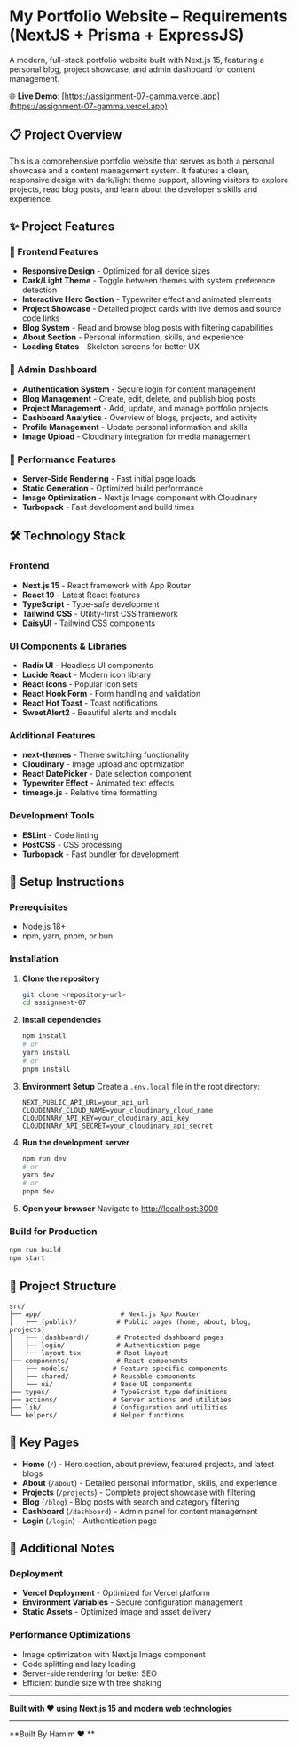 # My Portfolio Website – Requirements (NextJS + Prisma + ExpressJS)

A modern, full-stack portfolio website built with Next.js 15, featuring a personal blog, project showcase, and admin dashboard for content management.

🌐 **Live Demo**: [https://assignment-07-gamma.vercel.app](https://assignment-07-gamma.vercel.app)

## 📋 Project Overview

This is a comprehensive portfolio website that serves as both a personal showcase and a content management system. It features a clean, responsive design with dark/light theme support, allowing visitors to explore projects, read blog posts, and learn about the developer's skills and experience.

## ✨ Project Features

### 🎨 Frontend Features
- **Responsive Design** - Optimized for all device sizes
- **Dark/Light Theme** - Toggle between themes with system preference detection
- **Interactive Hero Section** - Typewriter effect and animated elements
- **Project Showcase** - Detailed project cards with live demos and source code links
- **Blog System** - Read and browse blog posts with filtering capabilities
- **About Section** - Personal information, skills, and experience
- **Loading States** - Skeleton screens for better UX

### 🔐 Admin Dashboard
- **Authentication System** - Secure login for content management
- **Blog Management** - Create, edit, delete, and publish blog posts
- **Project Management** - Add, update, and manage portfolio projects
- **Dashboard Analytics** - Overview of blogs, projects, and activity
- **Profile Management** - Update personal information and skills
- **Image Upload** - Cloudinary integration for media management

### 🚀 Performance Features
- **Server-Side Rendering** - Fast initial page loads
- **Static Generation** - Optimized build performance
- **Image Optimization** - Next.js Image component with Cloudinary
- **Turbopack** - Fast development and build times

## 🛠️ Technology Stack

### Frontend
- **Next.js 15** - React framework with App Router
- **React 19** - Latest React features
- **TypeScript** - Type-safe development
- **Tailwind CSS** - Utility-first CSS framework
- **DaisyUI** - Tailwind CSS components

### UI Components & Libraries
- **Radix UI** - Headless UI components
- **Lucide React** - Modern icon library
- **React Icons** - Popular icon sets
- **React Hook Form** - Form handling and validation
- **React Hot Toast** - Toast notifications
- **SweetAlert2** - Beautiful alerts and modals

### Additional Features
- **next-themes** - Theme switching functionality
- **Cloudinary** - Image upload and optimization
- **React DatePicker** - Date selection component
- **Typewriter Effect** - Animated text effects
- **timeago.js** - Relative time formatting

### Development Tools
- **ESLint** - Code linting
- **PostCSS** - CSS processing
- **Turbopack** - Fast bundler for development

## 🚀 Setup Instructions

### Prerequisites
- Node.js 18+
- npm, yarn, pnpm, or bun

### Installation

1. **Clone the repository**
   ```bash
   git clone <repository-url>
   cd assignment-07
   ```

2. **Install dependencies**
   ```bash
   npm install
   # or
   yarn install
   # or
   pnpm install
   ```

3. **Environment Setup**
   Create a `.env.local` file in the root directory:
   ```env
   NEXT_PUBLIC_API_URL=your_api_url
   CLOUDINARY_CLOUD_NAME=your_cloudinary_cloud_name
   CLOUDINARY_API_KEY=your_cloudinary_api_key
   CLOUDINARY_API_SECRET=your_cloudinary_api_secret
   ```

4. **Run the development server**
   ```bash
   npm run dev
   # or
   yarn dev
   # or
   pnpm dev
   ```

5. **Open your browser**
   Navigate to [http://localhost:3000](http://localhost:3000)

### Build for Production

```bash
npm run build
npm start
```

## 📁 Project Structure

```
src/
├── app/                    # Next.js App Router
│   ├── (public)/          # Public pages (home, about, blog, projects)
│   ├── (dashboard)/       # Protected dashboard pages
│   ├── login/             # Authentication page
│   └── layout.tsx         # Root layout
├── components/            # React components
│   ├── models/           # Feature-specific components
│   ├── shared/           # Reusable components
│   └── ui/               # Base UI components
├── types/                # TypeScript type definitions
├── actions/              # Server actions and utilities
├── lib/                  # Configuration and utilities
└── helpers/              # Helper functions
```

## 🌟 Key Pages

- **Home** (`/`) - Hero section, about preview, featured projects, and latest blogs
- **About** (`/about`) - Detailed personal information, skills, and experience
- **Projects** (`/projects`) - Complete project showcase with filtering
- **Blog** (`/blog`) - Blog posts with search and category filtering
- **Dashboard** (`/dashboard`) - Admin panel for content management
- **Login** (`/login`) - Authentication page

## 📝 Additional Notes

### Deployment
- **Vercel Deployment** - Optimized for Vercel platform
- **Environment Variables** - Secure configuration management
- **Static Assets** - Optimized image and asset delivery

### Performance Optimizations
- Image optimization with Next.js Image component
- Code splitting and lazy loading
- Server-side rendering for better SEO
- Efficient bundle size with tree shaking

---

**Built with ❤️ using Next.js 15 and modern web technologies**

---

**Built By Hamim ❤️ **
